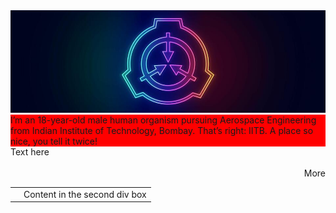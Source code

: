 
<img src='SCP_LOGO_CROPPED.jpg' alt='Seven Seals, Seven Rings, Seven Thrones for the Scarlet King'>


<div style="background-color: #FF0000">I’m an 18-year-old male human organism pursuing Aerospace Engineering from Indian Institute of Technology, Bombay. That’s right: IITB. A place so nice, you tell it twice! </div>
</div>
<div>
  <div align='Left'>Text here</div>&nbsp;
  <div align='Right'>More</div>
</div>

<table align='Center'>
  <tr>
    <td><div><img src =></div></td>
    <td>Content in the second div box</td>
  </tr>
</table>

<!--
**Sam-MARTis/Sam-MARTis** is a ✨ _special_ ✨ repository because its `README.md` (this file) appears on your GitHub profile.

Here are some ideas to get you started:

- 🔭 I’m currently working on ...
- 🌱 I’m currently learning ...
- 👯 I’m looking to collaborate on ...
- 🤔 I’m looking for help with ...
- 💬 Ask me about ...
- 📫 How to reach me: ...
- 😄 Pronouns: ...
- ⚡ Fun fact: ...
-->
